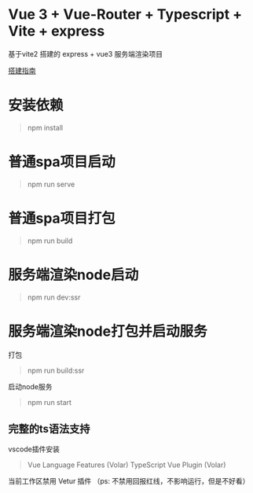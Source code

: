 # Vue 3 + Vue-Router + Typescript + Vite + express

基于vite2 搭建的 express + vue3 服务端渲染项目

[搭建指南](https://cn.vitejs.dev/guide/ssr.html)

# 安装依赖

> npm install

# 普通spa项目启动

> npm run serve

# 普通spa项目打包

> npm run build

# 服务端渲染node启动

> npm run dev:ssr

# 服务端渲染node打包并启动服务

打包
> npm run build:ssr

启动node服务
> npm run start

## 完整的ts语法支持

vscode插件安装
> Vue Language Features (Volar)
> TypeScript Vue Plugin (Volar)

当前工作区禁用 Vetur 插件 （ps: 不禁用回报红线，不影响运行，但是不好看）